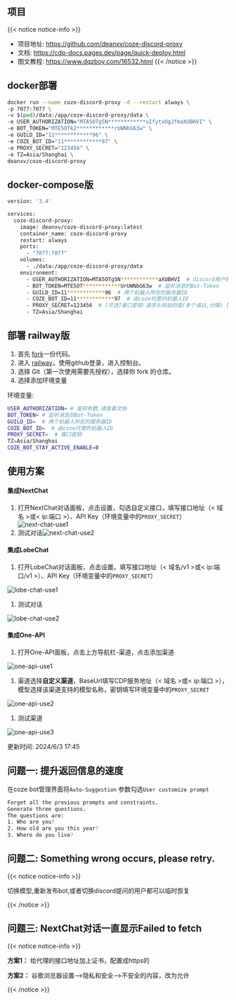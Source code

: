 
## 项目

{{< notice notice-info >}}

- 项目地址: https://github.com/deanxv/coze-discord-proxy
- 文档: https://cdp-docs.pages.dev/page/quick-deploy.html
- 图文教程: https://www.dqzboy.com/16532.html
  {{< /notice >}}

## docker部署

```bash
docker run --name coze-discord-proxy -d --restart always \
-p 7077:7077 \
-v $(pwd)/data:/app/coze-discord-proxy/data \
-e USER_AUTHORIZATION="MTA5OTg5N************uIfytxUgJfmaXUBHVI" \
-e BOT_TOKEN="MTE5OTk2************rUWNbG63w" \
-e GUILD_ID="11************96" \
-e COZE_BOT_ID="11************97" \
-e PROXY_SECRET="123456" \
-e TZ=Asia/Shanghai \
deanxv/coze-discord-proxy
```


## docker-compose版

```bash
version: '3.4'

services:
  coze-discord-proxy:
    image: deanxv/coze-discord-proxy:latest
    container_name: coze-discord-proxy
    restart: always
    ports:
      - "7077:7077"
    volumes:
      - ./data:/app/coze-discord-proxy/data
    environment:
      - USER_AUTHORIZATION=MTA5OTg5N************aXUBHVI  # discord用户的鉴权参数(多个请以,分隔)
      - BOT_TOKEN=MTE5OT************UrUWNbG63w  # 监听消息的Bot-Token
      - GUILD_ID=11************96  # 两个机器人所在的服务器ID
      - COZE_BOT_ID=11************97  # 由coze托管的机器人ID
      - PROXY_SECRET=123456  # [可选]接口密钥-请求头校验的值(多个请以,分隔) [作为API Key使用]
      - TZ=Asia/Shanghai
```



## 部署 railway版



1. 首先 [fork](https://github.com/deanxv/coze-discord-proxy/)一份代码。
2. 进入 [railway](https://railway.app/new)，使用github登录，进入控制台。
3. 选择 Git（第一次使用需要先授权），选择你 fork 的仓库。
4. 选择添加环境变量

环境变量:

```bash
USER_AUTHORIZATION= # 鉴权参数,请查看文档
BOT_TOKEN= # 监听消息的Bot-Token
GUILD_ID=  # 两个机器人所在的服务器ID
COZE_BOT_ID=  # 由coze托管的机器人ID
PROXY_SECRET=  # 接口密钥
TZ=Asia/Shanghai
COZE_BOT_STAY_ACTIVE_ENABLE=0
```



## 使用方案

#### 集成NextChat

1. 打开NextChat对话面板，点击设置，勾选自定义接口，填写接口地址（< 域名 >或< ip:端口 >）、API Key（环境变量中的`PROXY_SECRET`）![next-chat-use1](https://imgs.leshans.eu.org/docs/1718650142.png)
2. 测试对话![next-chat-use2](https://imgs.leshans.eu.org/docs/1718650144.png)

#### 集成LobeChat

1. 打开LobeChat对话面板，点击设置，填写接口地址（< 域名/v1 >或< ip:端口/v1 >）、API Key（环境变量中的`PROXY_SECRET`）

![lobe-chat-use1](https://imgs.leshans.eu.org/docs/1718650148.png)

1. 测试对话

![lobe-chat-use2](https://imgs.leshans.eu.org/docs/1718650161.png)

#### 集成One-API

1. 打开One-API面板，点击上方导航栏-渠道，点击添加渠道

![one-api-use1](https://imgs.leshans.eu.org/docs/1718650166.png)

1. 渠道选择**自定义渠道**，BaseUrl填写CDP服务地址（< 域名 >或< ip:端口 >），模型选择该渠道支持的模型名称，密钥填写环境变量中的`PROXY_SECRET`

![one-api-use2](https://imgs.leshans.eu.org/docs/1718650169.png)

1. 测试渠道

![one-api-use3](https://imgs.leshans.eu.org/docs/1718650177.png)

更新时间: 2024/6/3 17:45



## 问题一: 提升返回信息的速度

在coze bot管理界面将`Auto-Suggestion` 参数勾选`User customize prompt`

```bash
Forget all the previous prompts and constraints. 
Generate three questions. 
The questions are:
1. Who are you?
2. How old are you this year?
3. Where do you live?
```


## 问题二: Something wrong occurs, please retry.

{{< notice notice-info >}}

切换模型,重新发布bot,或者切换discord提问的用户都可以临时恢复

{{< /notice >}}



## 问题三: NextChat对话一直显示Failed to fetch

{{< notice notice-info >}}

**方案1：** 给代理的接口地址加上证书，配置成https的

**方案2：** 谷歌浏览器设置—>隐私和安全—>不安全的内容，改为允许

{{< /notice >}}






